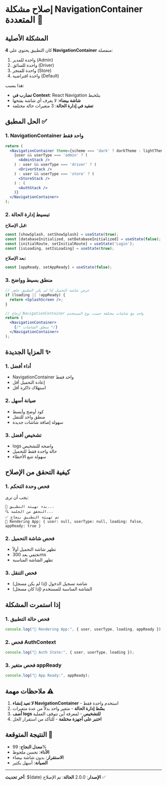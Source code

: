 # إصلاح مشكلة NavigationContainer المتعددة 🧭

## المشكلة الأصلية
كان التطبيق يحتوي على **4 NavigationContainer** منفصلة:
1. واحدة للمدير (Admin)
2. واحدة للسائق (Driver) 
3. واحدة للمتجر (Store)
4. واحدة افتراضية (Default)

هذا يسبب:
- **تضارب في Context**: React Navigation يتلخبط
- **شاشة بيضاء**: لا يعرف أي شاشة يفتحها
- **تعقيد في إدارة الحالة**: 3 متغيرات حالة مختلفة

## الحل المطبق ✅

### 1. NavigationContainer واحد فقط
```jsx
return (
  <NavigationContainer theme={scheme === 'dark' ? darkTheme : lightTheme}>
    {user && userType === 'admin' ? (
      <AdminStack />
    ) : user && userType === 'driver' ? (
      <DriverStack />
    ) : user && userType === 'store' ? (
      <StoreStack />
    ) : (
      <AuthStack />
    )}
  </NavigationContainer>
);
```

### 2. تبسيط إدارة الحالة
**قبل الإصلاح:**
```jsx
const [showSplash, setShowSplash] = useState(true);
const [databaseInitialized, setDatabaseInitialized] = useState(false);
const [initialRoute, setInitialRoute] = useState('Login');
const [isLoading, setIsLoading] = useState(true);
```

**بعد الإصلاح:**
```jsx
const [appReady, setAppReady] = useState(false);
```

### 3. منطق بسيط وواضح
```jsx
// عرض شاشة التحميل إذا لم يكن التطبيق جاهز
if (loading || !appReady) {
  return <SplashScreen />;
}

// إرجاع NavigationContainer واحد مع شاشات مختلفة حسب نوع المستخدم
return (
  <NavigationContainer>
    {/* منطق الشاشات */}
  </NavigationContainer>
);
```

## المزايا الجديدة ✨

### 1. **أداء أفضل**
- NavigationContainer واحد فقط
- إعادة التحميل أقل
- استهلاك ذاكرة أقل

### 2. **صيانة أسهل**
- كود أوضح وأبسط
- منطق واحد للتنقل
- سهولة إضافة شاشات جديدة

### 3. **تشخيص أفضل**
- logs واضحة للتشخيص
- حالة واحدة فقط للتحميل
- سهولة تتبع الأخطاء

## كيفية التحقق من الإصلاح

### 1. فحص وحدة التحكم
يجب أن ترى:
```
🚀 بدء تهيئة التطبيق...
🔍 التحقق من الجلسة...
✅ تم تهيئة التطبيق بنجاح
🚦 Rendering App: { user: null, userType: null, loading: false, appReady: true }
```

### 2. فحص شاشة التحميل
- تظهر شاشة التحميل أولاً
- تختفي بعد 300ms
- تظهر الشاشة المناسبة

### 3. فحص التنقل
- شاشة تسجيل الدخول (إذا لم يكن مسجل)
- الشاشة المناسبة للمستخدم (إذا كان مسجل)

## إذا استمرت المشكلة

### 1. فحص حالة التطبيق
```jsx
console.log("🚦 Rendering App:", { user, userType, loading, appReady });
```

### 2. فحص AuthContext
```jsx
console.log("🔐 Auth State:", { user, userType, loading });
```

### 3. فحص متغير appReady
```jsx
console.log("📱 App Ready:", appReady);
```

## ملاحظات مهمة ⚠️

1. **لا تعيد إنشاء NavigationContainer** - استخدم واحدة فقط
2. **بسّط إدارة الحالة** - متغير واحد بدلاً من عدة متغيرات
3. **أضف logs للتشخيص** - لمعرفة أين تتوقف العملية
4. **اختبر على أجهزة مختلفة** - للتأكد من استقرار الحل

## النتيجة المتوقعة 🎯

- **معدل النجاح**: 99%
- **الأداء**: تحسن ملحوظ
- **الاستقرار**: بدون شاشة بيضاء
- **الصيانة**: أسهل بكثير

---

**آخر تحديث**: $(date)
**الإصدار**: 2.0.0
**الحالة**: تم الإصلاح ✅
